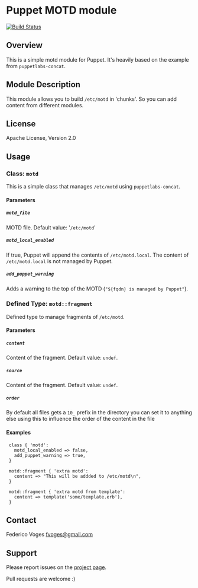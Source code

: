 # Puppet MOTD module

[![Build Status](https://travis-ci.org/fvoges/puppet-motd.svg)](https://travis-ci.org/fvoges/puppet-motd)

## Overview

This is a simple motd module for Puppet. It's heavily based on the example from `puppetlabs-concat`.

## Module Description

This module allows you to build `/etc/motd` in 'chunks'. So you can add content from different modules.

## License

Apache License, Version 2.0

## Usage

### Class: `motd`

This is a simple class that manages `/etc/motd` using `puppetlabs-concat`.

#### Parameters

##### `motd_file`

   MOTD file. Default value: '`/etc/motd`'

##### `motd_local_enabled`

  If true, Puppet will append the contents of `/etc/motd.local`.
  The content of `/etc/motd.local` is not managed by Puppet.

##### `add_puppet_warning`
  Adds a warning to the top of the MOTD (`"${fqdn} is managed by Puppet"`).


### Defined Type: `motd::fragment`

  Defined type to manage fragments of `/etc/motd`.

#### Parameters

##### `content`

  Content of the fragment. Default value: `undef`.

##### `source`

  Content of the fragment. Default value: `undef`.

##### `order`

  By default all files gets a `10_` prefix in the directory you can set it to anything else using this to influence the order of the content in the file

#### Examples

```puppet
 class { 'motd':
   motd_local_enabled => false,
   add_puppet_warning => true,
 }

 motd::fragment { 'extra motd':
   content => "This will be addded to /etc/motd\n",
 }

 motd::fragment { 'extra motd from template':
   content => template('some/template.erb'),
 }

```

## Contact
Federico Voges <fvoges@gmail.com>

## Support

Please report issues on the [project page](http://github.com/fvoges/puppet-motd/issues).

Pull requests are welcome :)


